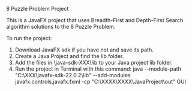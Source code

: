 8 Puzzle Problem Project

This is a JavaFX project that uses Breadth-First and Depth-First Search algorithm solutions to the 8 Puzzle Problem.

To run the project:

  1. Download JavaFX sdk if you have not and save its path.
  2. Create a Java Project and find the lib folder.
  3. Add the files in \java-sdk-XXX\lib to your Java project lib folder.
  4. Run the project in Terminal with this command:
           java --module-path "C:\XXX\javafx-sdk-22.0.2\lib" --add-modules javafx.controls,javafx.fxml -cp "C:\XXXX\XXXX\JavaProject\out" GUI
